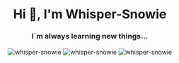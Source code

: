 <h1 align="center">Hi 👋, I'm Whisper-Snowie</h1>
<h3 align="center">I´m always learning new things...</h3>

<p align="center" padding="10px">
  <img align="center" src="https://github-readme-stats.vercel.app/api?username=whisper-snowie&show_icons=true&locale=en" alt="whisper-snowie" />
  
  
  <img align="center" src="https://github-readme-streak-stats.herokuapp.com/?user=whisper-snowie&" alt="whisper-snowie" />
  
  
  <img align="center" src="https://github-readme-stats.vercel.app/api/top-langs?username=whisper-snowie&show_icons=true&locale=en&layout=compact" alt="whisper-snowie" />
</p>


